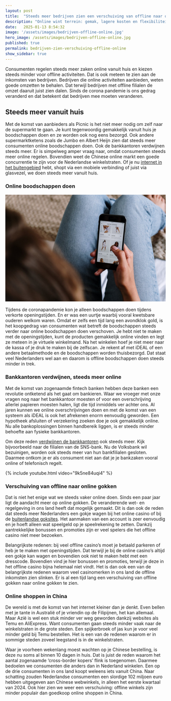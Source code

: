 ```yaml
---
layout: post
title:  "Steeds meer bedrijven zien een verschuiving van offline naar online"
description: "Online wint terrein: gemak, lagere kosten en flexibiliteit zorgen ervoor dat steeds meer consumenten fysieke winkels en filialen mijden."
date:   2025-01-13 8:54:32
image: '/assets/images/bedrijven-offline-online.jpg'
hero_image: /assets/images/bedrijven-offline-online.jpg
published: true
permalink: bedrijven-zien-verschuiving-offline-online
show_sidebar: true
---
```


Consumenten regelen steeds meer zaken online vanuit huis en kiezen steeds minder voor offline activiteiten. Dat is ook meteen te zien aan de inkomsten van bedrijven. Bedrijven die online activiteiten aanbieden, weten goede omzetten te behalen. Dat terwijl bedrijven met offline filialen de omzet daaruit juist zien dalen. Sinds de corona pandemie is ons gedrag veranderd en dat betekent dat bedrijven mee moeten veranderen.

## Steeds meer vanuit huis

Met de komst van aanbieders als Picnic is het niet meer nodig om zelf naar de supermarkt te gaan. Je kunt tegenwoordig gemakkelijk vanuit huis je boodschappen doen en ze worden ook nog eens bezorgd. Ook andere supermarktketens zoals de Jumbo en Albert Heijn zien dat steeds meer consumenten online boodschappen doen. Ook de bankkantoren verdwijnen steeds meer. Er is simpelweg amper vraag naar, omdat consumenten steeds meer online regelen. Bovendien weet de Chinese online markt een goede concurrentie te zijn voor de Nederlandse winkelstraten. Of je nu [internet in het buitengebied](https://4gbuitengebied.nl/odido-4g-voor-thuis/) hebt, shopt via een mobiele verbinding of juist via glasvezel, we doen steeds meer vanuit huis.

### Online boodschappen doen

![vrouw met telefoon in hand](/assets/images/iphone-vasthouden.jpg)

Tijdens de coronapandemie kon je alleen boodschappen doen tijdens verkorte openingstijden. En er was een uurtje waarbij vooral kwetsbare ouderen welkom waren. Omdat er zelfs een tijd lang een avondklok gold, is het koopgedrag van consumenten wat betreft de boodschappen steeds verder naar online boodschappen doen verschoven. Je hebt niet te maken met de openingstijden, kunt de producten gemakkelijk online vinden en legt ze meteen in je virtuele winkelmand. Na het winkelen hoef je niet meer naar de kassa of je druk te maken bij de zelfscan. Je rekent af met iDEAL of een andere betaalmethode en de boodschappen worden thuisbezorgd. Dat staat veel Nederlanders wel aan en daarom is offline boodschappen doen steeds minder in trek.

### Bankkantoren verdwijnen, steeds meer online

Met de komst van zogenaamde fintech banken hebben deze banken een revolutie ontketend als het gaat om bankieren. Waar we vroeger met onze vragen nog naar het bankkantoor moesten of voor een overschrijving allerlei papieren moesten halen, ligt die tijd inmiddels ver achter ons. Al jaren kunnen we online overschrijvingen doen en met de komst van een systeem als iDEAL is ook het afrekenen enorm eenvoudig geworden. Een hypotheek afsluiten of verzekering zoeken doe je ook gemakkelijk online. Nu alle bankoplossingen binnen handbereik liggen, is er steeds minder behoefte aan fysieke bankkantoren.

Om deze reden [verdwijnen de bankkantoren](https://nos.nl/artikel/2547663-honderden-filialen-van-sns-en-regiobank-weg-door-reorganisatie) ook steeds meer. Kijk bijvoorbeeld naar de filialen van de SNS-bank. Nu de Volksbank wil bezuinigen, worden ook steeds meer van hun bankfilialen gesloten. Daarmee ontkom je er als consument niet aan dat je je bankzaken vooral online of telefonisch regelt.

{% include youtube.html video="9k5ne84uqi4" %}

### Verschuiving van offline naar online gokken

Dat is niet het enige wat we steeds vaker online doen. Sinds een paar jaar ligt de aandacht meer op online gokken. De veranderende wet- en regelgeving in ons land heeft dat mogelijk gemaakt. Dit is dan ook de reden dat steeds meer Nederlanders een gokje wagen bij het online casino of bij de [buitenlandse goksites](https://www.superbigwin.nu/online-casino-buitenland/). Het aanmaken van een account is zeer eenvoudig en je hoeft alleen wat speelgeld op je speelrekening te zetten. Dankzij aantrekkelijke bonussen en promoties zijn er veel spelers die het offline casino niet meer bezoeken.

Belangrijkste redenen: bij veel offline casino’s moet je betaald parkeren of heb je te maken met openingstijden. Dat terwijl je bij de online casino’s altijd een gokje kan wagen en bovendien ook niet te maken hebt met een dresscode. Bovendien vind je hier bonussen en promoties, terwijl je deze in het offline casino bijna helemaal niet vindt. Het is dan ook een van de belangrijkste redenen waarom veel casinomerken in ons land de offline inkomsten zien slinken. Er is al een tijd lang een verschuiving van offline gokken naar online gokken te zien.

### Online shoppen in China

De wereld is met de komst van het internet kleiner dan je denkt. Even bellen met je tante in Australië of je vriendin op de Filipijnen, het kan allemaal. Maar Azië is wel een stuk minder ver weg geworden dankzij websites als Temu en AliExpress. Want consumenten gaan steeds minder vaak naar de winkelstraten in de grote steden. Een spijkerbroek of jas kun je voor veel minder geld bij Temu bestellen. Het is een van de redenen waarom er in sommige steden zoveel leegstand is in de winkelstraten.

Waar je voorheen wekenlang moest wachten op je Chinese bestelling, is deze nu soms al binnen 10 dagen in huis. Dat is juist de reden waarom het aantal zogenaamde ‘cross-border kopers’ flink is toegenomen. Daarmee bedoelen we consumenten die anders dan in Nederland winkelen. Een op de drie consumenten in ons land koopt weleens iets vanuit China. Naar schatting zouden Nederlandse consumenten een slordige 102 miljoen euro hebben uitgegeven aan Chinese webwinkels, in alleen het eerste kwartaal van 2024. Ook hier zien we weer een verschuiving: offline winkels zijn minder populair dan goedkoop online shoppen in China.
